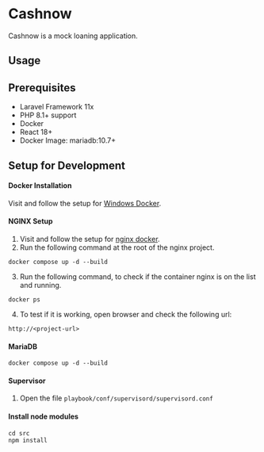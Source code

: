
# Cashnow

Cashnow is a mock loaning application.

## Usage

## Prerequisites
- Laravel Framework 11x
- PHP 8.1+ support
- Docker
- React 18+
- Docker Image: mariadb:10.7+ 

## Setup for Development
#### Docker Installation
Visit and follow the setup for [Windows Docker](https://docs.docker.com/desktop/install/windows-install/).


#### NGINX Setup
1. Visit and follow the setup for [nginx docker]().
2. Run the following command at the root of the nginx project.
``` 
docker compose up -d --build
```
3. Run the following command, to check if the container nginx is on the list and running.
```
docker ps
```
4. To test if it is working, open browser and check the following url:
```
http://<project-url>
```

#### MariaDB
```
docker compose up -d --build
```

#### Supervisor 
1. Open the file `playbook/conf/supervisord/supervisord.conf`

#### Install node modules
```
cd src
npm install
```


